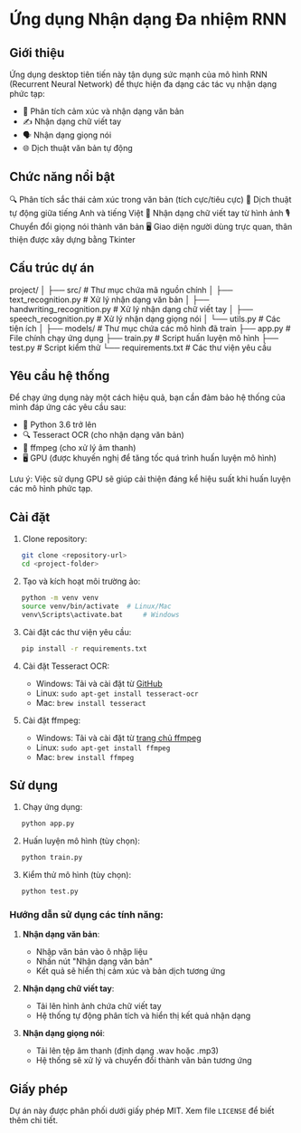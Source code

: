 # Ứng dụng Nhận dạng Đa nhiệm RNN

## Giới thiệu

Ứng dụng desktop tiên tiến này tận dụng sức mạnh của mô hình RNN (Recurrent Neural Network) để thực hiện đa dạng các tác vụ nhận dạng phức tạp:

- 📝 Phân tích cảm xúc và nhận dạng văn bản
- ✍️ Nhận dạng chữ viết tay 
- 🗣️ Nhận dạng giọng nói
- 🌐 Dịch thuật văn bản tự động

## Chức năng nổi bật

🔍 Phân tích sắc thái cảm xúc trong văn bản (tích cực/tiêu cực)
🔄 Dịch thuật tự động giữa tiếng Anh và tiếng Việt
📸 Nhận dạng chữ viết tay từ hình ảnh
🎙️ Chuyển đổi giọng nói thành văn bản
🖥️ Giao diện người dùng trực quan, thân thiện được xây dựng bằng Tkinter

## Cấu trúc dự án
project/
│
├── src/ # Thư mục chứa mã nguồn chính
│ ├── text_recognition.py # Xử lý nhận dạng văn bản
│ ├── handwriting_recognition.py # Xử lý nhận dạng chữ viết tay
│ ├── speech_recognition.py # Xử lý nhận dạng giọng nói
│ └── utils.py # Các tiện ích
│
├── models/ # Thư mục chứa các mô hình đã train
├── app.py # File chính chạy ứng dụng
├── train.py # Script huấn luyện mô hình
├── test.py # Script kiểm thử
└── requirements.txt # Các thư viện yêu cầu

## Yêu cầu hệ thống

Để chạy ứng dụng này một cách hiệu quả, bạn cần đảm bảo hệ thống của mình đáp ứng các yêu cầu sau:

- 🐍 Python 3.6 trở lên
- 🔍 Tesseract OCR (cho nhận dạng văn bản)
- 🎵 ffmpeg (cho xử lý âm thanh)
- 🖥️ GPU (được khuyến nghị để tăng tốc quá trình huấn luyện mô hình)

Lưu ý: Việc sử dụng GPU sẽ giúp cải thiện đáng kể hiệu suất khi huấn luyện các mô hình phức tạp.

## Cài đặt

1. Clone repository:
```bash
   git clone <repository-url>
   cd <project-folder>
```

2. Tạo và kích hoạt môi trường ảo:
```bash
   python -m venv venv
   source venv/bin/activate  # Linux/Mac
   venv\Scripts\activate.bat     # Windows
```

3. Cài đặt các thư viện yêu cầu:
```bash
   pip install -r requirements.txt
```

4. Cài đặt Tesseract OCR:
   - Windows: Tải và cài đặt từ [GitHub](https://github.com/UB-Mannheim/tesseract/wiki)
   - Linux:   `sudo apt-get install tesseract-ocr`
   - Mac:     `brew install tesseract`

5. Cài đặt ffmpeg:
   - Windows: Tải và cài đặt từ [trang chủ ffmpeg](https://ffmpeg.org/download.html)
   - Linux:   `sudo apt-get install ffmpeg`
   - Mac:     `brew install ffmpeg`

## Sử dụng

1. Chạy ứng dụng:
```bash
   python app.py
```

2. Huấn luyện mô hình (tùy chọn):
```bash
   python train.py
```

3. Kiểm thử mô hình (tùy chọn):
```bash
   python test.py
```

### Hướng dẫn sử dụng các tính năng:

1. **Nhận dạng văn bản**:
   - Nhập văn bản vào ô nhập liệu
   - Nhấn nút "Nhận dạng văn bản"
   - Kết quả sẽ hiển thị cảm xúc và bản dịch tương ứng

2. **Nhận dạng chữ viết tay**:
   - Tải lên hình ảnh chứa chữ viết tay
   - Hệ thống tự động phân tích và hiển thị kết quả nhận dạng

3. **Nhận dạng giọng nói**:
   - Tải lên tệp âm thanh (định dạng .wav hoặc .mp3)
   - Hệ thống sẽ xử lý và chuyển đổi thành văn bản tương ứng

## Giấy phép
Dự án này được phân phối dưới giấy phép MIT. Xem file `LICENSE` để biết thêm chi tiết.
